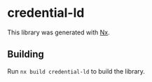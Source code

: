 # credential-ld

This library was generated with [Nx](https://nx.dev).

## Building

Run `nx build credential-ld` to build the library.
